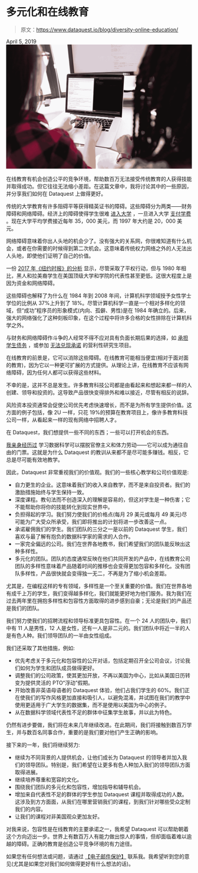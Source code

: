# 多元化和在线教育

> 原文：<https://www.dataquest.io/blog/diversity-online-education/>

April 5, 2019![diversity-education-dataquest](img/4e197eea07a0eccdccee72643ee5b255.png)

在线教育有机会创造公平的竞争环境，帮助数百万无法接受传统教育的人获得技能并取得成功。但它往往无法缩小差距。在这篇文章中，我将讨论其中的一些原因，并分享我们如何在 Dataquest 上做得更好。

传统的大学教育有许多阻碍平等获得精英证书的障碍。这些障碍分为两类——财务障碍和网络障碍。经济上的障碍使得学生很难 [进入大学](https://www.washingtonpost.com/news/wonk/wp/2014/03/05/these-four-charts-show-how-the-sat-favors-the-rich-educated-families) ，一旦进入大学 [支付学费](https://www.cnbc.com/2017/11/29/how-much-college-tuition-has-increased-from-1988-to-2018.html) 。现在大学平均学费接近每年 35，000 美元，而 1997 年大约是 20，000 美元。

网络障碍意味着你出人头地的机会少了[](https://www.npr.org/2018/10/01/649701669/the-american-dream-is-harder-to-find-in-some-neighborhoods)。没有强大的关系网，你很难知道有什么机会，或者在你需要的时候得到第二次机会。这意味着传统权力网络之外的人[](https://www.washingtonpost.com/news/monkey-cage/wp/2015/02/12/academia-is-not-a-meritocracy)无法出人头地，即使他们证明了自己的价值。

 一份 [2017 年《纽约时报》的分析](https://www.nytimes.com/interactive/2017/08/24/us/affirmative-action.html) 显示，尽管采取了平权行动，但与 1980 年相比，黑人和拉美裔学生在美国顶级大学和学院的代表性甚至更低。这很大程度上是因为资金和网络障碍。

这些障碍也解释了为什么在 1984 年到 2008 年间，计算机科学领域授予女性学士学位的比例从 37%上升到了 18%。尽管计算机科学一直是一个相对多样化的领域，但“成功”程序员的形象模式(内向、孤僻、男性)是在 1984 年确立的。后来，强大的网络强化了这种刻板印象，在这个过程中将许多合格的女性排除在计算机科学之外。

与财务和网络障碍作斗争的人经常不得不应对具有负面长期后果的选择，如 [承担学生债务](https://www.motherjones.com/politics/2018/08/debt-student-loan-forgiveness-betsy-devos-education-department-fedloan/) ，或参加 [无法兑现承诺](https://www.amazon.com/dp/B07CN5GXXX/ref=dp-kindle-redirect?_encoding=UTF8&btkr=1) 的营利性研究生项目。

在线教育的前景是，它可以消除这些障碍。在线教育可能相当便宜(相对于面对面的教育)，因为它以一种更可扩展的方式提供。从理论上讲，在线教育不应该有网络障碍，因为任何人都可以获得这些材料。

不幸的是，这并不总是发生。许多教育科技公司都是由看起来和想起来都一样的人创建、领导和投资的。这导致产品很快变得排外和难以接近，尽管有相反的说辞。

风险资本投资通常会促使公司优先考虑快速增长，而不是为所有学生提供价值。这方面的例子包括，像 2U 一样，只花 19%的预算[](https://www.huffpost.com/highline/article/capitalist-takeover-college/)在教育项目上，像许多教育科技公司一样，从看起来一样的现有网络中招聘人才。

 在 Dataquest，我们想提供一些不同的东西；一些可以打开机会的东西。

[我亲身经历过](https://www.vikparuchuri.com/blog/i-barely-graduated-college/) 学习数据科学可以摆脱官僚主义和体力劳动——它可以成为通往自由的门票。这就是为什么 Dataquest 的教训从来都不是尽可能多赚钱。相反，它总是尽可能有效地教学。

因此，Dataquest 非常重视我们的价值观。我们的一些核心教学和公司价值观是:

*   自力更生的企业。这意味着我们的收入来自教学，而不是来自投资者。我们的激励措施始终与学生保持一致。
*   深度课程。教句法而不创造深入的理解是容易的，但这对学生是一种伤害；它不能帮助你将你的技能转化到现实世界中。
*   负担得起的学习。我们努力使我们的价格点(每月 29 美元或每月 49 美元)尽可能为广大受众所承受，我们即将推出的计划将进一步改善这一点。
*   承诺雇佣我们的学生。我们团队的三分之一是以前的 Dataquest 学生，我们喜欢与最了解有抱负的数据科学家的需求的人合作。
*   一家完全偏远的公司。我们在世界各地教书，我们希望我们的团队能反映出这种多样性。
*   多元化的团队。团队的态度通常反映在他们共同开发的产品中，在线教育公司团队的多样性意味着产品随着时间的推移也会变得更加包容和多样化。没有团队多样性，产品很快就会变得独一无二，不再是为了缩小机会差距。

尤其是，在编程这样的专有领域，多样性是一个至关重要的价值。我们在世界各地有成千上万的学生，我们变得越多样化，我们就能更好地为他们服务。我为我们在过去两年里在拥抱多样性和包容性方面取得的进步感到自豪；无论是我们的产品还是我们的团队。

我们努力使我们的招聘流程和领导标准更具包容性。在一个 24 人的团队中，我们中有 11 人是男性，12 人是女性，还有一人是非二元的。我们团队中将近一半的人是有色人种。我们领导团队的一半由女性组成。

我们还采取了其他措施，例如:

*   优先考虑关于多元化和包容性的公开对话，包括定期召开全公司会议，讨论我们如何为学生和团队成员做得更好。
*   调整我们的公司政策，使其更加开放，不再以美国为中心，比如从美国日历转变为提供灵活的 PTO“浮动”假期。
*   开始改善非英语母语者的 Dataquest 体验，他们占我们学生的 60%。我们正在使我们的写作风格更加直接和吸引人，以避免混淆，并试图在我们的教学中使用更适用于广大学生的数据集，而不是使用以美国为中心的例子。
*   从在数据科学领域代表性不足的群体中征集学生故事，并以此为特色。

仍然有进步要做，我们将在未来几年继续改进。在此期间，我们将接触到数百万学生，并与数百名同事合作，重要的是我们要对他们产生正确的影响。

接下来的一年，我们将继续努力:

*   继续为不同背景的人提供机会，让他们成长为 Dataquest 的领导者并加入我们的领导团队。特别是，我们希望在让更多有色人种加入我们的领导团队方面取得进展。
*   继续培养尊重和宽容的文化。
*   围绕我们团队的多元化和包容性，增加指导和辅导机会。
*   增加来自代表性不足的群体的学生参加 Dataquest 课程并取得成功的人数。这涉及到方方面面，从我们在哪里营销我们的课程，到我们针对哪些受众定制我们的内容。
*   让我们的课程对非美国观众更加友好。

对我来说，包容性是在线教育的主要承诺之一，我希望 Dataquest 可以帮助朝着这个方向迈出一步。世界上有数百万人有能力做出惊人的事情，但却面临着难以逾越的障碍。正确的教育是创造公平竞争环境的有力途径。

如果您有任何想法或问题，请通过 [【电子邮件保护】](/cdn-cgi/l/email-protection#02746b69426663766373776771762c6b6d) 联系我。我希望听到您的意见(尤其是如果您对我们如何做得更好有什么想法的话)。